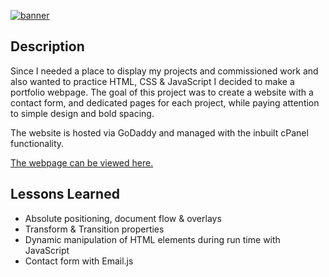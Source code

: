 [![banner]()](https://kbest.ca)

## Description
Since I needed a place to display my projects and commissioned work and also wanted to practice HTML, CSS & JavaScript I decided to make a portfolio webpage. The goal of this project was to create a website with a contact form, and dedicated pages for each project, while paying attention to simple design and bold spacing.

The website is hosted via GoDaddy and managed with the inbuilt cPanel functionality.
<br>

[The webpage can be viewed here.](https://kbest.ca)


## Lessons Learned
- Absolute positioning, document flow & overlays
- Transform & Transition properties
- Dynamic manipulation of HTML elements during run time with JavaScript
- Contact form with Email.js
